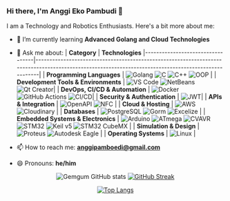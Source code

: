 ### Hi there, I'm Anggi Eko Pambudi 👋

I am a Technology and Robotics Enthusiasts. Here's a bit more about me:

- 🌱 I’m currently learning **Advanced Golang and Cloud Technologies**
- 💬 Ask me about:
| **Category**                     | **Technologies**
|----------------------------------|-----------------------------------------------------------------------------------------------------------------------------------------------------|
| **Programming Languages**        | ![Golang](https://img.shields.io/badge/-Golang-00ADD8?style=flat-square&logo=go&logoColor=white) ![C](https://img.shields.io/badge/-C-A8B9CC?style=flat-square&logo=c&logoColor=white) ![C++](https://img.shields.io/badge/-C++-00599C?style=flat-square&logo=cplusplus&logoColor=white) ![OOP](https://img.shields.io/badge/-OOP-009688?style=flat-square&logo=objectorientedprogramming&logoColor=white)        |
| **Development Tools & Environments** | ![VS Code](https://img.shields.io/badge/-VS_Code-007ACC?style=flat-square&logo=visualstudiocode&logoColor=white) ![NetBeans](https://img.shields.io/badge/-NetBeans-1B6AC6?style=flat-square&logo=apachenetbeanside&logoColor=white) ![Qt Creator](https://img.shields.io/badge/-Qt_Creator-41CD52?style=flat-square&logo=qt&logoColor=white)|
| **DevOps, CI/CD & Automation**   | ![Docker](https://img.shields.io/badge/-Docker-46a2f1?style=flat-square&logo=docker&logoColor=white) ![GitHub Actions](https://img.shields.io/badge/-GitHub_Actions-2088FF?style=flat-square&logo=githubactions&logoColor=white) ![CI/CD](https://img.shields.io/badge/-CI%2FCD-222222?style=flat-square&logo=gitlab&logoColor=white)|
| **Security & Authentication**    | ![JWT](https://img.shields.io/badge/-JWT-000000?style=flat-square&logo=jsonwebtokens&logoColor=white)|
| **APIs & Integration**           | ![OpenAPI](https://img.shields.io/badge/-OpenAPI-85EA2D?style=flat-square&logo=openapiinitiative&logoColor=white) ![NFC](https://img.shields.io/badge/-NFC-0082FC?style=flat-square&logo=nfc&logoColor=white)                                                                                                                                                                    |
| **Cloud & Hosting**              | ![AWS](https://img.shields.io/badge/-AWS-232F3E?style=flat-square&logo=amazonaws&logoColor=white) ![Cloudinary](https://img.shields.io/badge/-Cloudinary-F38020?style=flat-square&logo=cloudinary&logoColor=white)                                                                                                                                                               |
| **Databases**                    | ![PostgreSQL](https://img.shields.io/badge/-PostgreSQL-336791?style=flat-square&logo=postgresql&logoColor=white) ![Gorm](https://img.shields.io/badge/-Gorm-3776AB?style=flat-square&logo=go&logoColor=white) ![Excelize](https://img.shields.io/badge/-Excelize-217346?style=flat-square&logo=microsoft-excel&logoColor=white)                                                        |
| **Embedded Systems & Electronics** | ![Arduino](https://img.shields.io/badge/-Arduino-00979D?style=flat-square&logo=arduino&logoColor=white) ![ATmega](https://img.shields.io/badge/-ATmega-0082FC?style=flat-square&logo=atmel&logoColor=white) ![CVAVR](https://img.shields.io/badge/-CVAVR-EE2C2C?style=flat-square&logo=c&logoColor=white) ![STM32](https://img.shields.io/badge/-STM32-03234B?style=flat-square&logo=stmicroelectronics&logoColor=white) ![Keil v5](https://img.shields.io/badge/-Keil_v5-007396?style=flat-square&logo=arm&logoColor=white) ![STM32 CubeMX](https://img.shields.io/badge/-STM32_CubeMX-00AAE7?style=flat-square&logo=stmicroelectronics&logoColor=white) |
| **Simulation & Design**          | ![Proteus](https://img.shields.io/badge/-Proteus-1B72BE?style=flat-square&logo=proteus&logoColor=white) ![Autodesk Eagle](https://img.shields.io/badge/-Autodesk_Eagle-0696D7?style=flat-square&logo=autodesk&logoColor=white)                                                                                                                                                 |
| **Operating Systems**            | ![Linux](https://img.shields.io/badge/-Linux-FCC624?style=flat-square&logo=linux&logoColor=black)                                                                                                                                                                                                                                                                                 |

- 📫 How to reach me: **[anggipamboedi@gmail.com](mailto:anggipamboedi@gmail.com)**
- 😄 Pronouns: **he/him**
  
<div align="center">

  ![Gemgum GitHub stats](https://github-readme-stats.vercel.app/api?username=gemgum&show_icons=true&bg_color=00000000&title_color=00ADD8&icon_color=00ADD8&text_bold=true&text_color=00ADD8&disable_animations=true&border_radius=10&border_color=808080)
    [![GitHub Streak](https://github-readme-streak-stats.herokuapp.com?user=gemgum&theme=transparent&border_radius=10&border=808080&ring=FF4500&fire=FFD700&currStreakNum=00ADD8&currStreakLabel=00ADD8&sideNums=00ADD8&dates=00ADD8&background=00000000&stroke=00ADD8&sideLabels=00ADD8&disable_animations=true)](https://git.io/streak-stats)

</div>

<div align="center">

 [![Top Langs](https://github-readme-stats.vercel.app/api/top-langs/?username=gemgum&hide=html&bg_color=00000000&title_color=00ADD8&text_color=00ADD8&disable_animations=true&border_radius=50&border_color=808080)](https://github.com/anuraghazra/github-readme-stats)

</div>

